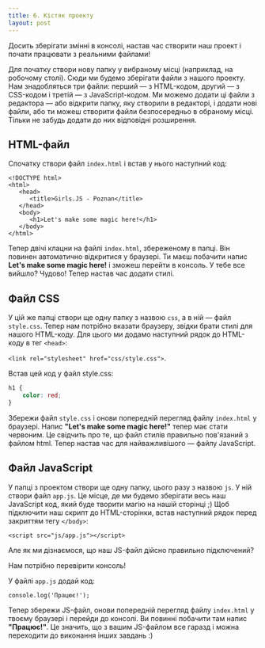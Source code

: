 ```yaml
---
title: 6. Кістяк проекту
layout: post
---
```


Досить зберігати змінні в консолі, настав час створити наш проект і почати працювати з реальними файлами!

Для початку створи нову папку у вибраному місці \(наприклад, на робочому столі\). Сюди ми будемо зберігати файли з нашого проекту. Нам знадобляться три файли: перший &mdash; з HTML-кодом, другий &mdash; з CSS-кодом і третій &mdash; з JavaScript-кодом. Ми можемо додати ці файли з редактора &mdash; або відкрити папку, яку створили в редакторі, і додати нові файли, або ти можеш створити файли безпосередньо в обраному місці. Тільки не забудь додати до них відповідні розширення.

## HTML-файл

Спочатку створи файл `index.html` і встав у нього наступний код:

```
<!DOCTYPE html>
<html>
   <head>
      <title>Girls.JS - Poznan</title>
   </head>
   <body>
      <h1>Let's make some magic here!</h1>
   </body>
</html>
```

Тепер двічі клацни на файлі `index.html`, збереженому в папці. Він повинен автоматично відкритися у браузері. Ти маєш побачити напис **Let's make some magic here!** і зможеш перейти в консоль. У тебе все вийшло? Чудово! Тепер настав час додати стилі.

## Файл CSS

У цій же папці створи ще одну папку з назвою `css`, а в ній &mdash; файл `style.css`. Тепер нам потрібно вказати браузеру, звідки брати стилі для нашого HTML-коду. Для цього ми додамо наступний рядок до HTML-коду в тег `<head>`:

`<link rel="stylesheet" href="css/style.css">`.

Встав цей код у файл style.css:

```css
h1 { 
    color: red;
}
```

Збережи файл `style.css` і онови попередній перегляд файлу `index.html` у браузері. Напис **"Let's make some magic here!"** тепер має стати червоним. Це свідчить про те, що файл стилів правильно пов'язаний з файлом html. Тепер настав час для найважливішого &mdash; файлу JavaScript.

## Файл JavaScript

У папці з проектом створи ще одну папку, цього разу з назвою `js`. У ній створи файл `app.js`. Це місце, де ми будемо зберігати весь наш JavaScript код, який буде творити магію на нашій сторінці ;) Щоб підключити наш скрипт до HTML-сторінки, встав наступний рядок перед закриттям тегу `</body>`:

`<script src="js/app.js"></script>`

Але як ми дізнаємося, що наш JS-файл дійсно правильно підключений?

Нам потрібно перевірити консоль!

У файлі `app.js` додай код:

`console.log('Працює!');`

Тепер збережи JS-файл, онови попередній перегляд файлу `index.html` у твоєму браузері і перейди до консолі. Ви повинні побачити там напис **"Працює!"**. Це значить, що з вашим JS-файлом все гаразд і можна переходити до виконання інших завдань :\)
